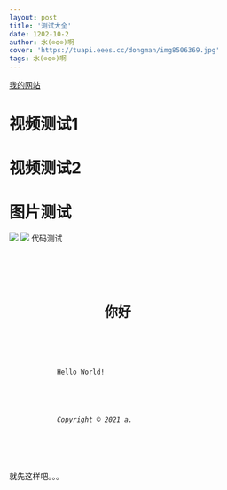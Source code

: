 ```yaml
---
layout: post
title: '测试大全'
date: 1202-10-2
author: 水(⊙o⊙)啊
cover: 'https://tuapi.eees.cc/dongman/img8506369.jpg'
tags: 水(⊙o⊙)啊
---
```

<a href="http://rj.jxdns.top/">我的网站</a>
<h1>视频测试1</h1>
 <object width="100%" height="500px" data="https://1251316161.vod2.myqcloud.com/5f6ddb64vodsh1251316161/a556fd8f5285890810781053695/qtEhofJpCzoA.mp4"></object>
 <h1>视频测试2</h1>
 <object width="100%" height="500px" data="http://1251316161.vod2.myqcloud.com/007a649dvodcq1251316161/9559446f5285890805955416172/bxPX4MtGeoMA.mp4"></object>
 <h1>图片测试</h1>
<img src="http://rj.jxdns.top/upload/admin/chm6ly9ibg9nlmnzzg4ubmv0l3fxxzq1mdq4nzez,size_16,color_ffffff,t_70_2.jpg">
<img src="http://rj.jxdns.top/upload/admin/1618673732240.jpg">
代码测试
<pre><code class="language-html">
		<h1> 
			你好
		</h1> 
		<div>
			Hello World! 
		</div> 
		<h6> 
			Copyright &copy; 2021 a. 
		</h6>  
	</code></pre>
就先这样吧。。。
